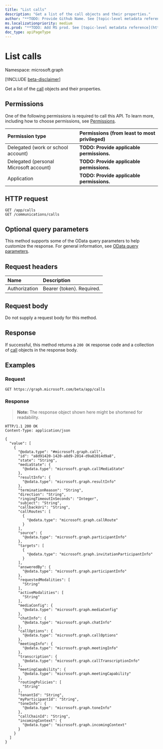 ```yaml
---
title: "List calls"
description: "Get a list of the call objects and their properties."
author: "**TODO: Provide Github Name. See [topic-level metadata reference](https://msgo.azurewebsites.net/add/document/guidelines/metadata.html#topic-level-metadata)**"
ms.localizationpriority: medium
ms.prod: "**TODO: Add MS prod. See [topic-level metadata reference](https://msgo.azurewebsites.net/add/document/guidelines/metadata.html#topic-level-metadata)**"
doc_type: apiPageType
---
```


# List calls
Namespace: microsoft.graph

[!INCLUDE [beta-disclaimer](../../includes/beta-disclaimer.md)]

Get a list of the [call](../resources/call.md) objects and their properties.

## Permissions
One of the following permissions is required to call this API. To learn more, including how to choose permissions, see [Permissions](/graph/permissions-reference).

|Permission type|Permissions (from least to most privileged)|
|:---|:---|
|Delegated (work or school account)|**TODO: Provide applicable permissions.**|
|Delegated (personal Microsoft account)|**TODO: Provide applicable permissions.**|
|Application|**TODO: Provide applicable permissions.**|

## HTTP request

<!-- {
  "blockType": "ignored"
}
-->
``` http
GET /app/calls
GET /communications/calls
```

## Optional query parameters
This method supports some of the OData query parameters to help customize the response. For general information, see [OData query parameters](/graph/query-parameters).

## Request headers
|Name|Description|
|:---|:---|
|Authorization|Bearer {token}. Required.|

## Request body
Do not supply a request body for this method.

## Response

If successful, this method returns a `200 OK` response code and a collection of [call](../resources/call.md) objects in the response body.

## Examples

### Request
<!-- {
  "blockType": "request",
  "name": "list_call"
}
-->
``` http
GET https://graph.microsoft.com/beta/app/calls
```


### Response
>**Note:** The response object shown here might be shortened for readability.
<!-- {
  "blockType": "response",
  "truncated": true,
  "@odata.type": "Collection(microsoft.graph.call)"
}
-->
``` http
HTTP/1.1 200 OK
Content-Type: application/json

{
  "value": [
    {
      "@odata.type": "#microsoft.graph.call",
      "id": "a8d91420-1420-a8d9-2014-d9a82014d9a8",
      "state": "String",
      "mediaState": {
        "@odata.type": "microsoft.graph.callMediaState"
      },
      "resultInfo": {
        "@odata.type": "microsoft.graph.resultInfo"
      },
      "terminationReason": "String",
      "direction": "String",
      "ringingTimeoutInSeconds": "Integer",
      "subject": "String",
      "callbackUri": "String",
      "callRoutes": [
        {
          "@odata.type": "microsoft.graph.callRoute"
        }
      ],
      "source": {
        "@odata.type": "microsoft.graph.participantInfo"
      },
      "targets": [
        {
          "@odata.type": "microsoft.graph.invitationParticipantInfo"
        }
      ],
      "answeredBy": {
        "@odata.type": "microsoft.graph.participantInfo"
      },
      "requestedModalities": [
        "String"
      ],
      "activeModalities": [
        "String"
      ],
      "mediaConfig": {
        "@odata.type": "microsoft.graph.mediaConfig"
      },
      "chatInfo": {
        "@odata.type": "microsoft.graph.chatInfo"
      },
      "callOptions": {
        "@odata.type": "microsoft.graph.callOptions"
      },
      "meetingInfo": {
        "@odata.type": "microsoft.graph.meetingInfo"
      },
      "transcription": {
        "@odata.type": "microsoft.graph.callTranscriptionInfo"
      },
      "meetingCapability": {
        "@odata.type": "microsoft.graph.meetingCapability"
      },
      "routingPolicies": [
        "String"
      ],
      "tenantId": "String",
      "myParticipantId": "String",
      "toneInfo": {
        "@odata.type": "microsoft.graph.toneInfo"
      },
      "callChainId": "String",
      "incomingContext": {
        "@odata.type": "microsoft.graph.incomingContext"
      }
    }
  ]
}
```

